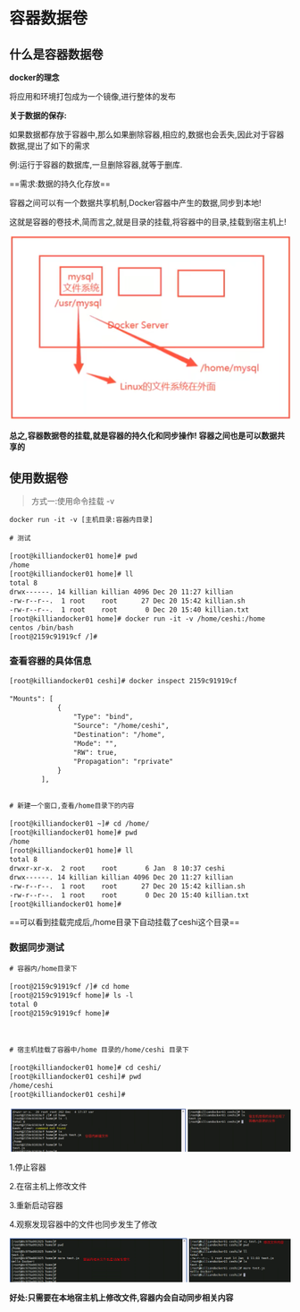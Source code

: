 # 容器数据卷

## 什么是容器数据卷

**docker的理念**

将应用和环境打包成为一个镜像,进行整体的发布

__关于数据的保存:__

如果数据都存放于容器中,那么如果删除容器,相应的,数据也会丢失,因此对于容器数据,提出了如下的需求


例:运行于容器的数据库,一旦删除容器,就等于删库.

==需求:数据的持久化存放==

容器之间可以有一个数据共享机制,Docker容器中产生的数据,同步到本地!

这就是容器的卷技术,简而言之,就是目录的挂载,将容器中的目录,挂载到宿主机上!

![20210108103144](https://raw.githubusercontent.com/KillianQi/KillianQi-Killian-Private-Image/main/img/20210108103144.png)


**总之,容器数据卷的挂载,就是容器的持久化和同步操作! 容器之间也是可以数据共享的**

## 使用数据卷

> 方式一:使用命令挂载 -v

```
docker run -it -v [主机目录:容器内目录]

# 测试

[root@killiandocker01 home]# pwd
/home
[root@killiandocker01 home]# ll
total 8
drwx------. 14 killian killian 4096 Dec 20 11:27 killian
-rw-r--r--.  1 root    root      27 Dec 20 15:42 killian.sh
-rw-r--r--.  1 root    root       0 Dec 20 15:40 killian.txt
[root@killiandocker01 home]# docker run -it -v /home/ceshi:/home centos /bin/bash
[root@2159c91919cf /]#

```

### 查看容器的具体信息

```
[root@killiandocker01 ceshi]# docker inspect 2159c91919cf

"Mounts": [
            {
                "Type": "bind",
                "Source": "/home/ceshi",
                "Destination": "/home",
                "Mode": "",
                "RW": true,
                "Propagation": "rprivate"
            }
        ],

```

```

# 新建一个窗口,查看/home目录下的内容

[root@killiandocker01 ~]# cd /home/
[root@killiandocker01 home]# pwd
/home
[root@killiandocker01 home]# ll
total 8
drwxr-xr-x.  2 root    root       6 Jan  8 10:37 ceshi
drwx------. 14 killian killian 4096 Dec 20 11:27 killian
-rw-r--r--.  1 root    root      27 Dec 20 15:42 killian.sh
-rw-r--r--.  1 root    root       0 Dec 20 15:40 killian.txt
[root@killiandocker01 home]#

```

==可以看到挂载完成后,/home目录下自动挂载了ceshi这个目录==


### 数据同步测试

```
# 容器内/home目录下

[root@2159c91919cf /]# cd home
[root@2159c91919cf home]# ls -l
total 0
[root@2159c91919cf home]#



# 宿主机挂载了容器中/home 目录的/home/ceshi 目录下

[root@killiandocker01 home]# cd ceshi/
[root@killiandocker01 ceshi]# pwd
/home/ceshi
[root@killiandocker01 ceshi]#

```

![20210108110119](https://raw.githubusercontent.com/KillianQi/KillianQi-Killian-Private-Image/main/img/20210108110119.png)


1.停止容器

2.在宿主机上修改文件

3.重新启动容器

4.观察发现容器中的文件也同步发生了修改

![20210108111137](https://raw.githubusercontent.com/KillianQi/KillianQi-Killian-Private-Image/main/img/20210108111137.png)


**好处:只需要在本地宿主机上修改文件,容器内会自动同步相关内容**